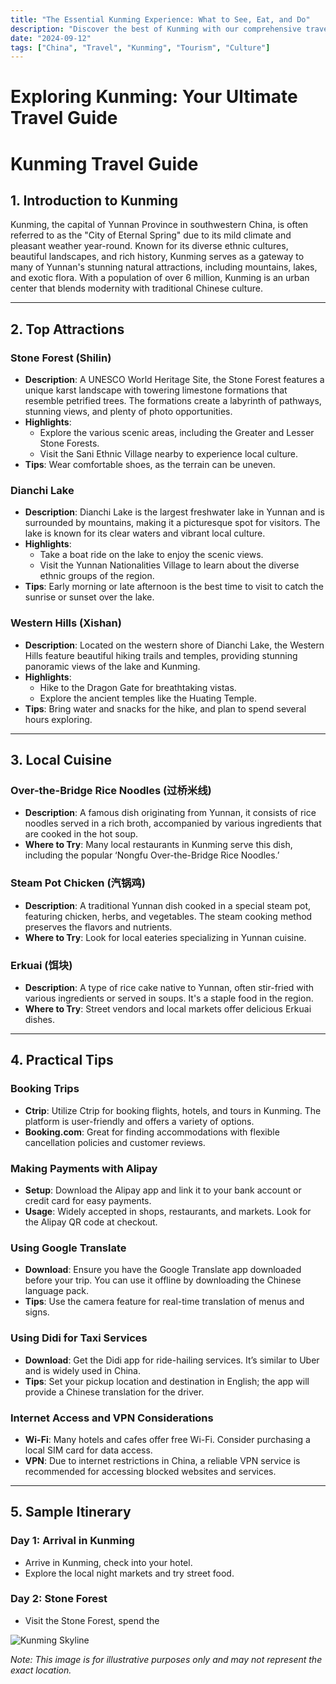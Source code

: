 ```yaml
---
title: "The Essential Kunming Experience: What to See, Eat, and Do"
description: "Discover the best of Kunming with our comprehensive travel guide. Explore top attractions, savor local cuisine, and get insider tips for an unforgettable Chinese adventure."
date: "2024-09-12"
tags: ["China", "Travel", "Kunming", "Tourism", "Culture"]
---
```


# Exploring Kunming: Your Ultimate Travel Guide

# Kunming Travel Guide

## 1. Introduction to Kunming
Kunming, the capital of Yunnan Province in southwestern China, is often referred to as the "City of Eternal Spring" due to its mild climate and pleasant weather year-round. Known for its diverse ethnic cultures, beautiful landscapes, and rich history, Kunming serves as a gateway to many of Yunnan's stunning natural attractions, including mountains, lakes, and exotic flora. With a population of over 6 million, Kunming is an urban center that blends modernity with traditional Chinese culture.

---

## 2. Top Attractions

### Stone Forest (Shilin)
- **Description**: A UNESCO World Heritage Site, the Stone Forest features a unique karst landscape with towering limestone formations that resemble petrified trees. The formations create a labyrinth of pathways, stunning views, and plenty of photo opportunities.
- **Highlights**:
  - Explore the various scenic areas, including the Greater and Lesser Stone Forests.
  - Visit the Sani Ethnic Village nearby to experience local culture.
- **Tips**: Wear comfortable shoes, as the terrain can be uneven.

### Dianchi Lake
- **Description**: Dianchi Lake is the largest freshwater lake in Yunnan and is surrounded by mountains, making it a picturesque spot for visitors. The lake is known for its clear waters and vibrant local culture.
- **Highlights**:
  - Take a boat ride on the lake to enjoy the scenic views.
  - Visit the Yunnan Nationalities Village to learn about the diverse ethnic groups of the region.
- **Tips**: Early morning or late afternoon is the best time to visit to catch the sunrise or sunset over the lake.

### Western Hills (Xishan)
- **Description**: Located on the western shore of Dianchi Lake, the Western Hills feature beautiful hiking trails and temples, providing stunning panoramic views of the lake and Kunming.
- **Highlights**:
  - Hike to the Dragon Gate for breathtaking vistas.
  - Explore the ancient temples like the Huating Temple.
- **Tips**: Bring water and snacks for the hike, and plan to spend several hours exploring.

---

## 3. Local Cuisine

### Over-the-Bridge Rice Noodles (过桥米线)
- **Description**: A famous dish originating from Yunnan, it consists of rice noodles served in a rich broth, accompanied by various ingredients that are cooked in the hot soup.
- **Where to Try**: Many local restaurants in Kunming serve this dish, including the popular ‘Nongfu Over-the-Bridge Rice Noodles.’

### Steam Pot Chicken (汽锅鸡)
- **Description**: A traditional Yunnan dish cooked in a special steam pot, featuring chicken, herbs, and vegetables. The steam cooking method preserves the flavors and nutrients.
- **Where to Try**: Look for local eateries specializing in Yunnan cuisine.

### Erkuai (饵块)
- **Description**: A type of rice cake native to Yunnan, often stir-fried with various ingredients or served in soups. It's a staple food in the region.
- **Where to Try**: Street vendors and local markets offer delicious Erkuai dishes.

---

## 4. Practical Tips

### Booking Trips
- **Ctrip**: Utilize Ctrip for booking flights, hotels, and tours in Kunming. The platform is user-friendly and offers a variety of options.
- **Booking.com**: Great for finding accommodations with flexible cancellation policies and customer reviews.

### Making Payments with Alipay
- **Setup**: Download the Alipay app and link it to your bank account or credit card for easy payments.
- **Usage**: Widely accepted in shops, restaurants, and markets. Look for the Alipay QR code at checkout.

### Using Google Translate
- **Download**: Ensure you have the Google Translate app downloaded before your trip. You can use it offline by downloading the Chinese language pack.
- **Tips**: Use the camera feature for real-time translation of menus and signs.

### Using Didi for Taxi Services
- **Download**: Get the Didi app for ride-hailing services. It’s similar to Uber and is widely used in China.
- **Tips**: Set your pickup location and destination in English; the app will provide a Chinese translation for the driver.

### Internet Access and VPN Considerations
- **Wi-Fi**: Many hotels and cafes offer free Wi-Fi. Consider purchasing a local SIM card for data access.
- **VPN**: Due to internet restrictions in China, a reliable VPN service is recommended for accessing blocked websites and services.

---

## 5. Sample Itinerary

### Day 1: Arrival in Kunming
- Arrive in Kunming, check into your hotel.
- Explore the local night markets and try street food.

### Day 2: Stone Forest
- Visit the Stone Forest, spend the

<img src="https://source.unsplash.com/1600x900/?Kunming,cityscape" alt="Kunming Skyline" loading="lazy">

*Note: This image is for illustrative purposes only and may not represent the exact location.*

